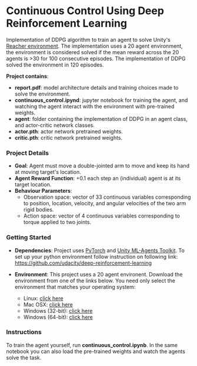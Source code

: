 # Continuous Control Using Deep Reinforcement Learning

Implementation of DDPG algorithm to train an agent to solve Unity's [Reacher environment](https://github.com/Unity-Technologies/ml-agents/blob/master/docs/Learning-Environment-Examples.md). The implementation uses a 20 agent environment, the environment is considered solved if the mean reward across the 20 agents is >30 for 100 consecutive episodes. The implementation of DDPG solved the environment in 120 episodes. 

__Project contains__:

* __report.pdf__: model architecture details and training choices made to solve the environment.
* __continuous_control.ipynd__: jupyter notebook for training the agent, and watching the agent interact with the environment with pre-trained weights. 
* __agent__: folder containing the implementation of DDPG in an agent class, and actor-critic network classes.
* __actor.pth__: actor network pretrained weights.
* __critic.pth__: critic network pretrained weights.

### Project Details

* __Goal__: Agent must move a double-jointed arm to move and keep its hand at moving target's location. 
* __Agent Reward Function__: +0.1 each step an (individual) agent is at its target location.
* __Behaviour Parameters__:
    - Observation space: vector of 33 continuous variables corresponding to position, location, velocity, and angular velocities of the two arm rigid bodies.
    - Action space: vector of 4 continuous variables corresponding to torque applied to two joints. 

### Getting Started

* __Dependencies__: Project uses [PyTorch](https://pytorch.org/) and [Unity ML-Agents Toolkit](https://github.com/Unity-Technologies/ml-agents). To set up your python environment follow instruction on following link:
https://github.com/udacity/deep-reinforcement-learning

* __Environment__: This project uses a 20 agent environent. Download the environment from one of the links below. You need only select the environment that matches your operating system:
    - Linux: [click here](https://s3-us-west-1.amazonaws.com/udacity-drlnd/P2/Reacher/Reacher_Linux.zip)
    - Mac OSX: [click here](https://s3-us-west-1.amazonaws.com/udacity-drlnd/P2/Reacher/Reacher.app.zip)
    - Windows (32-bit): [click here](https://s3-us-west-1.amazonaws.com/udacity-drlnd/P2/Reacher/Reacher_Windows_x86.zip)
    - Windows (64-bit): [click here](https://s3-us-west-1.amazonaws.com/udacity-drlnd/P2/Reacher/Reacher_Windows_x86_64.zip)  

### Instructions

To train the agent yourself, run __continuous_control.ipynb__. In the same notebook you can also load the pre-trained weights and watch the agents solve the task. 

